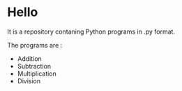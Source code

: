 # Hello

It is a repository contaning Python programs in .py format.

The programs are : 
  * Addition
  * Subtraction
  * Multiplication
  * Division
